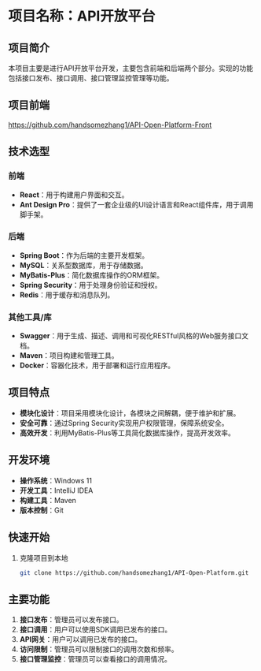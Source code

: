 # 项目名称：API开放平台

## 项目简介

本项目主要是进行API开放平台开发，主要包含前端和后端两个部分。实现的功能包括接口发布、接口调用、接口管理监控管理等功能。

## 项目前端
https://github.com/handsomezhang1/API-Open-Platform-Front

## 技术选型

### 前端

- **React**：用于构建用户界面和交互。
- **Ant Design Pro**：提供了一套企业级的UI设计语言和React组件库，用于调用脚手架。

### 后端

- **Spring Boot**：作为后端的主要开发框架。
- **MySQL**：关系型数据库，用于存储数据。
- **MyBatis-Plus**：简化数据库操作的ORM框架。
- **Spring Security**：用于处理身份验证和授权。
- **Redis**：用于缓存和消息队列。

### 其他工具/库

- **Swagger**：用于生成、描述、调用和可视化RESTful风格的Web服务接口文档。
- **Maven**：项目构建和管理工具。
- **Docker**：容器化技术，用于部署和运行应用程序。

## 项目特点

- **模块化设计**：项目采用模块化设计，各模块之间解耦，便于维护和扩展。
- **安全可靠**：通过Spring Security实现用户权限管理，保障系统安全。
- **高效开发**：利用MyBatis-Plus等工具简化数据库操作，提高开发效率。

## 开发环境

- **操作系统**：Windows 11
- **开发工具**：IntelliJ IDEA
- **构建工具**：Maven
- **版本控制**：Git

## 快速开始

1. 克隆项目到本地
   ```bash
   git clone https://github.com/handsomezhang1/API-Open-Platform.git

## 主要功能
1. **接口发布**：管理员可以发布接口。
2. **接口调用**：用户可以使用SDK调用已发布的接口。
3. **API网关**：用户可以调用已发布的接口。
4. **访问限制**：管理员可以限制接口的调用次数和频率。
5. **接口管理监控**：管理员可以查看接口的调用情况。